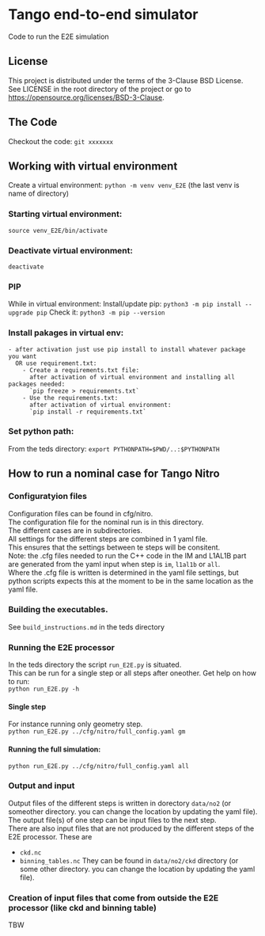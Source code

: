 # Tango end-to-end simulator
Code to run the E2E simulation

License
-------

This project is distributed under the terms of the 3-Clause BSD License. See LICENSE in the root directory of the project or go to https://opensource.org/licenses/BSD-3-Clause.

## The Code
Checkout the code:
`git xxxxxxx`

## Working with virtual environment
Create a virtual environment:
`python -m venv venv_E2E`  (the last venv is name of directory)

### Starting virtual environment:
`source venv_E2E/bin/activate`

### Deactivate virtual environment:
`deactivate`

### PIP
While in virtual environment:
Install/update pip:
`python3 -m pip install --upgrade pip`
Check it:
`python3 -m pip --version`

### Install pakages in virtual env:
    - after activation just use pip install to install whatever package you want
      OR use requirement.txt:
        - Create a requirements.txt file:
          after activation of virtual environment and installing all packages needed:
          `pip freeze > requirements.txt`
        - Use the requirements.txt:
          after activation of virtual environment:
          `pip install -r requirements.txt`

### Set python path:
From the teds directory:
`export PYTHONPATH=$PWD/..:$PYTHONPATH`

## How to run a nominal case for Tango Nitro

### Configuratyion files
Configuration files can be found in cfg/nitro.  
The configuration file for the nominal run is in this directory.  
The different cases are in subdirectories.  
All settings for the different steps are combined in 1 yaml file.  
This ensures that the settings between te steps will be consitent.  
Note: the .cfg files needed to run the C++ code in the IM and L1AL1B part are generated from the yaml input when step is `im`, `l1al1b` or `all`.  
Where the .cfg file is written is determined in the yaml file settings, but python scripts expects this at the moment to be in the same location as the yaml file.

### Building the executables.
See `build_instructions.md` in the teds directory

### Running the E2E processor
In the teds directory the script `run_E2E.py` is situated.  
This can be run for a single step or all steps after oneother.
Get help on how to run:  
`python run_E2E.py -h`
#### Single step
For instance running only geometry step.  
`python run_E2E.py ../cfg/nitro/full_config.yaml gm`

#### Running the full simulation:  
`python run_E2E.py ../cfg/nitro/full_config.yaml all`

### Output and input
Output files of the different steps is written in dorectory `data/no2` (or someother directory. you can change the location by updating the yaml file).  
The output file(s) of one step can be input files to the next step.  
There are also input files that are not produced by the different steps of the E2E processor. These are
* `ckd.nc`
* `binning_tables.nc`
They can be found in `data/no2/ckd` directory (or some other directory. you can change the location by updating the yaml file).

### Creation of input files that come from outside the E2E processor (like ckd and binning table)
TBW

